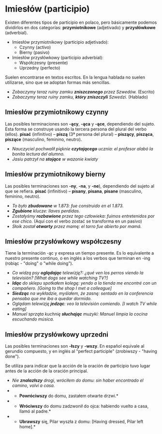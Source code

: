 Imiesłów (participio)
================================

Existen diferentes tipos de participio en polaco, pero básicamente podemos
dividirlos en dos categorías: **przymiotnikowe** (adjetivado) y
**przysłówkowe** (adverbial).

* Imiesłów przymiotnikowy (participio adjetivado):
  * Czynny (activo)
  * Bierny (pasivo)
* Imiesłów przysłówkowy (participio adverbial):
  * Współczesny (presente)
  * Uprzedny (perfecto)

Suelen encontrarse en textos escritos. En la lengua hablada no suelen
utilizarse, sino que se adoptan formas más sencillas.

* *Zobaczymy teraz ruiny zamku **zniszczonego** przez Szwedów.* (Escrito)
* *Zobaczymy teraz ruiny zamku, **który zniszczyli** Szwedzi.* (Hablado)


Imiesłów przymiotnikowy czynny
------------------------------

Las posibles terminaciones son **-ący**, **-ąca** y **-ące**, dependiendo
del sujeto. Esta forma se construye usando la tercera persona del plural
del verbo (ellos). **pisać** (infinitivo) – **piszą** (3ª persona del
plural) – **piszący**, **pisząca**, **piszące** (masculino, feminino,
neutro).

* *Nauczyciel pochwalił pięknie **czytającego** ucznia: el profesor alabó
  la bonita lectura del alumno.*
* *Jasiu patrzył na **stojące** w wazonie kwiaty*


Imiesłów przymiotnikowy bierny
------------------------------

Las posibles terminaciones son **-ny**, **-na**, y **-ne**), dependiendo
del sujeto al que se refiera. **pisać** (infinitivo) – **pisany**,
**pisana**, **pisane** (masculino, feminino, neutro).

* *To było **zbudowane** w 1.873: fue construido en el 1.873.*
* ***Zgubione** klucze: llaves perdidas.*
* *Zostałyśmy **rozbawione** przez tego człowieka: fuimos entretenidos por ese
  chico.* (Aquí con el verbo zostać se transforma en un pasivo)
* *Słoik został **otwarty** przez mamę: el tarro fue abierto por mamá.*


Imiesłów przysłówkowy współczesny
---------------------------------

Tiene la terminación -ąc y expresa un tiempo presente. Es lo equivalente a
nuestro presente continuo, o en inglés a los verbos que terminan en -ing
(robiąc - "doing" o "while doing").

* *Co widzą psy **oglądając** telewizję?: ¿qué ven los perros viendo la
  televisión? [What dogs see while watching TV?]*
* ***Idąc** do sklepu spotkałem kolegę: yendo a la tienda me encontré con un
  compañero. [Going to the shop I met a colleague]*
* ***Siedząc** na wykładzie, myślałem, że zasnę: sentado en la conferencia
  pensaba que me iba a quedar dormido.*
* *Oglądam telewizję **jedząc**: veo la televisión comiendo. [I watch
  TV while eating]*
* *Manuel sprząta kuchnię **słuchając** muzyki: Manuel limpia la cocina
  escuchando música.*


Imiesłów przysłówkowy uprzedni
-------------------------------

Las posibles terminaciones son **-łszy** y **-wszy**. En español equivale al
gerundio compuesto, y en inglés al "perfect participle" (zrobiwszy -
"having done").

Se utiliza para indicar que la acción de la oración de participio tuvo lugar
antes de la acción de la oración principal.

* *Nie **znalazłszy** drogi, wróciłem do domu: sin haber encontrado el
  camino, volví a casa.*
* * **Powróciwszy** do domu, zastałem otwarte drzwi.*
* * **Wróciwszy** do domu zadzwonił do ojca: habiendo vuelto a casa, llamó
  al padre.*
* * **Ubrawszy** się, Pilar wyszła z domu: [Having dressed, Pilar left home].*
